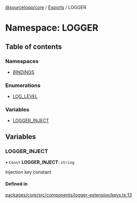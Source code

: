 [@sourceloop/core](../README.md) / [Exports](../modules.md) / LOGGER

# Namespace: LOGGER

## Table of contents

### Namespaces

- [BINDINGS](LOGGER.BINDINGS.md)

### Enumerations

- [LOG\_LEVEL](../enums/LOGGER.LOG_LEVEL.md)

### Variables

- [LOGGER\_INJECT](LOGGER.md#logger_inject)

## Variables

### LOGGER\_INJECT

• `Const` **LOGGER\_INJECT**: `string`

Injection key constant

#### Defined in

[packages/core/src/components/logger-extension/keys.ts:13](https://github.com/sourcefuse/loopback4-microservice-catalog/blob/93a7f917/packages/core/src/components/logger-extension/keys.ts#L13)
